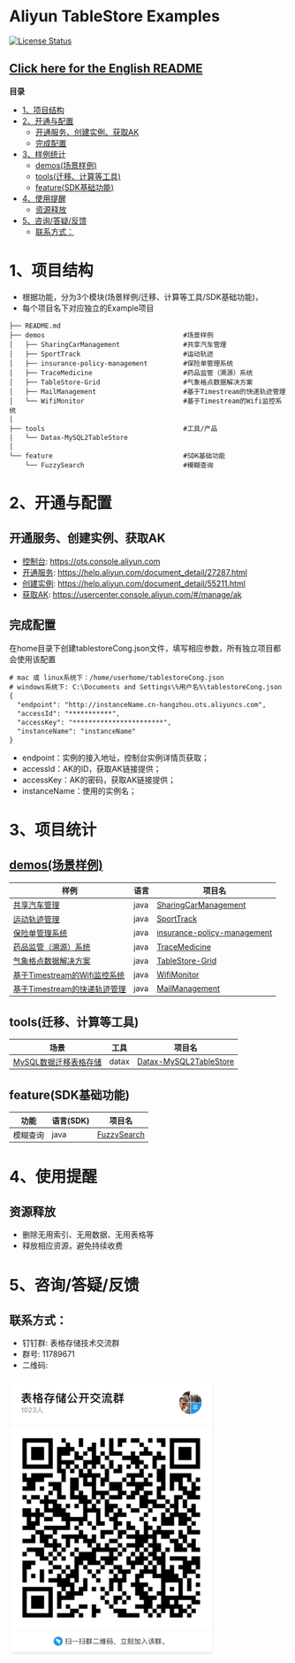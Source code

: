 # Aliyun TableStore Examples

[![License Status](https://img.shields.io/badge/license-apache2-brightgreen.svg)](https://travis-ci.org/aliyun/aliyun-tablestore-nodejs-sdk)
## [Click here for the English README](README_EN.md)

**目录**
- [1、项目结构](#1%E9%A1%B9%E7%9B%AE%E7%BB%93%E6%9E%84)
- [2、开通与配置](#2%E5%BC%80%E9%80%9A%E4%B8%8E%E9%85%8D%E7%BD%AE)
  - [开通服务、创建实例、获取AK](#%E5%BC%80%E9%80%9A%E6%9C%8D%E5%8A%A1%E5%88%9B%E5%BB%BA%E5%AE%9E%E4%BE%8B%E8%8E%B7%E5%8F%96ak)
  - [完成配置](#%E5%AE%8C%E6%88%90%E9%85%8D%E7%BD%AE)
- [3、样例统计](#3%E6%A0%B7%E4%BE%8B%E7%BB%9F%E8%AE%A1)
  - [demos(场景样例)](#demos%E5%9C%BA%E6%99%AF%E6%A0%B7%E4%BE%8B)
  - [tools(迁移、计算等工具)](#tools%E8%BF%81%E7%A7%BB%E8%AE%A1%E7%AE%97%E7%AD%89%E5%B7%A5%E5%85%B7)
  - [feature(SDK基础功能)](#featuresdk%E5%9F%BA%E7%A1%80%E5%8A%9F%E8%83%BD)
- [4、使用提醒](#4%E4%BD%BF%E7%94%A8%E6%8F%90%E9%86%92)
  - [资源释放](#%E8%B5%84%E6%BA%90%E9%87%8A%E6%94%BE)
- [5、咨询/答疑/反馈](#5%E5%92%A8%E8%AF%A2%E7%AD%94%E7%96%91%E5%8F%8D%E9%A6%88)
  - [联系方式：](#%E8%81%94%E7%B3%BB%E6%96%B9%E5%BC%8F)


# 1、项目结构
- 根据功能，分为3个模块(场景样例/迁移、计算等工具/SDK基础功能)，
- 每个项目名下对应独立的Example项目

```
├── README.md
├── demos                                   #场景样例
│   ├── SharingCarManagement                #共享汽车管理
│   ├── SportTrack                          #运动轨迹
│   ├── insurance-policy-management         #保险单管理系统
│   ├── TraceMedicine                       #药品监管（溯源）系统
│   ├── TableStore-Grid                     #气象格点数据解决方案
│   ├── MailManagement                      #基于Timestream的快递轨迹管理
│   └── WifiMonitor                         #基于Timestream的Wifi监控系统
│
├── tools                                   #工具/产品
│   └── Datax-MySQL2TableStore
│
└── feature                                 #SDK基础功能
    └── FuzzySearch                         #模糊查询
```

# 2、开通与配置
## 开通服务、创建实例、获取AK
- [控制台](https://ots.console.aliyun.com): https://ots.console.aliyun.com
- [开通服务](https://help.aliyun.com/document_detail/27287.html): https://help.aliyun.com/document_detail/27287.html
- [创建实例](https://help.aliyun.com/document_detail/55211.html): https://help.aliyun.com/document_detail/55211.html
- [获取AK](https://usercenter.console.aliyun.com/#/manage/ak): https://usercenter.console.aliyun.com/#/manage/ak

## 完成配置
在home目录下创建tablestoreCong.json文件，填写相应参数，所有独立项目都会使用该配置
```
# mac 或 linux系统下：/home/userhome/tablestoreCong.json
# windows系统下: C:\Documents and Settings\%用户名%\tablestoreCong.json
{
  "endpoint": "http://instanceName.cn-hangzhou.ots.aliyuncs.com",
  "accessId": "***********",
  "accessKey": "***********************",
  "instanceName": "instanceName"
}
```
- endpoint：实例的接入地址，控制台实例详情页获取；
- accessId：AK的ID，获取AK链接提供；
- accessKey：AK的密码，获取AK链接提供；
- instanceName：使用的实例名；

# 3、项目统计

## [demos(场景样例)](/demos)
样例 | 语言 | 项目名
--- | --- | ---
[共享汽车管理](https://yq.aliyun.com/articles/703177) | java | [SharingCarManagement](/demos/SharingCarManagement)
[运动轨迹管理](https://yq.aliyun.com/articles/702482) | java | [SportTrack](/demos/SportTrack)
[保险单管理系统](https://yq.aliyun.com/articles/699669) | java | [insurance-policy-management](/demos/insurance-policy-management)
[药品监管（溯源）系统](https://yq.aliyun.com/articles/699636) | java | [TraceMedicine](/demos/TraceMedicine)
[气象格点数据解决方案](https://yq.aliyun.com/articles/698313) | java | [TableStore-Grid](/demos/TableStore-Grid)
[基于Timestream的Wifi监控系统](https://yq.aliyun.com/articles/698591) | java | [WifiMonitor](/demos/WifiMonitor)
[基于Timestream的快递轨迹管理](https://yq.aliyun.com/articles/698551) | java | [MailManagement](/demos/MailManagement)

## tools(迁移、计算等工具)
场景 | 工具 | 项目名
--- | --- | ---
[MySQL数据迁移表格存储](https://yq.aliyun.com/articles/698973) | datax | [Datax-MySQL2TableStore](/tools/Datax-MySQL2TableStore)

## feature(SDK基础功能)
功能 | 语言(SDK) | 项目名
--- | --- | ---
模糊查询 | java | [FuzzySearch](/feature/FuzzySearch)


# 4、使用提醒

## 资源释放
- 删除无用索引、无用数据、无用表格等
- 释放相应资源，避免持续收费


# 5、咨询/答疑/反馈
## 联系方式：
- 钉钉群: 表格存储技术交流群
- 群号: 11789671
- 二维码:

![二维码](image/QRcode.png)
